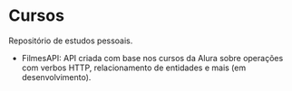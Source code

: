 # Cursos
Repositório de estudos pessoais.
- FilmesAPI: API criada com base nos cursos da Alura sobre operações com verbos HTTP, relacionamento de entidades e mais (em desenvolvimento).
